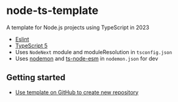 # node-ts-template

A template for Node.js projects using TypeScript in 2023

- [Eslint](https://eslint.org/)
- [TypeScript 5](https://devblogs.microsoft.com/typescript/announcing-typescript-5-0/)
- Uses `NodeNext` module and moduleResolution in `tsconfig.json`
- Uses [nodemon](https://www.npmjs.com/package/nodemon) and [ts-node-esm](https://www.npmjs.com/package/ts-node) in `nodemon.json` for dev

## Getting started
- [Use template on GitHub to create new repository](https://github.com/Saganic/node-ts-template#:~:text=Create%20a%20new%20repository)
